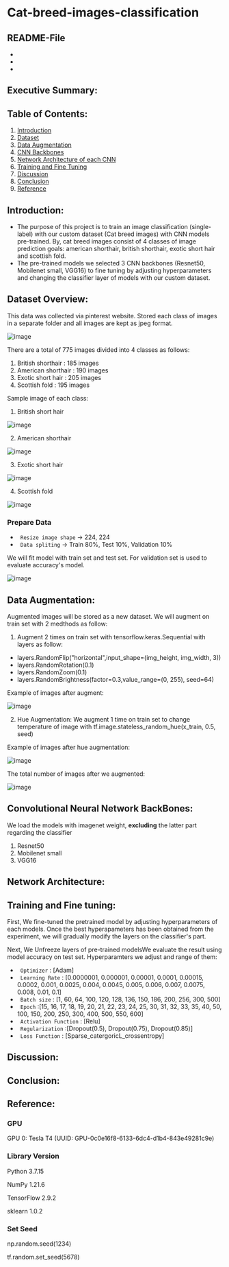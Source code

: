 # Cat-breed-images-classification
## README-File
-
-
-

## Executive Summary:


## Table of Contents:
1. [Introduction](#introduction)
2. [Dataset](#dataset)
3. [Data Augmentation](#augment)
4. [CNN Backbones](#bb)
5. [Network Architecture of each CNN](#architecture)
6. [Training and Fine Tuning](#finetuning)
7. [Discussion](#discussion)
8. [Conclusion](#conclusion)
9. [Reference](#reference)

## Introduction: <a name="introduction"></a>
- The purpose of this project is to train an image classification (single-label) with our custom dataset (Cat breed images) with CNN models pre-trained. By, cat breed images consist of 4 classes of image prediction goals: american shorthair, british shorthair, exotic short hair and scottish fold.
- The pre-trained models we selected 3 CNN backbones (Resnet50, Mobilenet small, VGG16) to fine tuning by adjusting hyperparameters and changing the classifier layer of models with our custom dataset.

## Dataset Overview: <a name="dataset"></a>
This data was collected via pinterest website. Stored each class of images in a separate folder and all images are kept as jpeg format.

![image](https://user-images.githubusercontent.com/80414593/196963734-1461e440-6c55-4321-9e2e-c528bb4be783.png)

There are a total of 775 images divided into 4 classes as follows:
1. British shorthair : 185 images
2. American shorthair : 190 images
3. Exotic short hair : 205 images
4. Scottish fold : 195 images

Sample image of each class:
1. British short hair

![image](https://user-images.githubusercontent.com/80414593/196994093-bfed1356-d77b-4c9d-8c72-ceabac9b00ca.png)

2. American shorthair

![image](https://user-images.githubusercontent.com/80414593/196995623-3d604fa3-e930-4b66-b1b1-f77040d755eb.png)

3. Exotic short hair 

![image](https://user-images.githubusercontent.com/80414593/196993705-cb5e9f35-3dbe-43ab-acc6-e0ce71d54e33.png)

4. Scottish fold 

![image](https://user-images.githubusercontent.com/80414593/196995495-2fcc2dff-2cdf-4b43-aa63-f335d893f80d.png)


### Prepare Data
- `` Resize image shape`` -> 224, 224 
- `` Data spliting`` -> Train 80%, Test 10%, Validation 10%

We will fit model with train set and test set. For validation set is used to evaluate accuracy's model.

![image](https://user-images.githubusercontent.com/80414593/196987998-8b1f9480-4fe2-43a4-9a09-e1165945c965.png)

## Data Augmentation: <a name="augment"></a>
Augmented images will be stored as a new dataset. We will augment on train set with 2 medthods as follow:

1. Augment 2 times on train set with tensorflow.keras.Sequential with layers as follow:
  - layers.RandomFlip("horizontal",input_shape=(img_height, img_width, 3))
  - layers.RandomRotation(0.1)
  - layers.RandomZoom(0.1)
  - layers.RandomBrightness(factor=0.3,value_range=(0, 255), seed=64)

Example of images after augment:

![image](https://user-images.githubusercontent.com/80414593/196961061-5875f4fa-2825-46d8-98f9-fa4c2febe11b.png)


2. Hue Augmentation: We augment 1 time on train set to change temperature of image with tf.image.stateless_random_hue(x_train, 0.5, seed)

Example of images after hue augmentation:

![image](https://user-images.githubusercontent.com/80414593/196975525-2386a39e-7cc5-4047-b37b-e62ff725627b.png)

The total number of images after we augmented:

![image](https://user-images.githubusercontent.com/80414593/196957976-45e6b369-4ca0-46e5-beb9-566c5a9cf825.png)



## Convolutional Neural Network BackBones: <a name="bb"></a>
We load the models with imagenet weight, **excluding** the latter part regarding the classifier
1. Resnet50 
2. Mobilenet small
3. VGG16

## Network Architecture: <a name="architecture"></a>


## Training and Fine tuning: <a name="finetuning"></a>
First, We fine-tuned the pretrained model by adjusting hyperparameters of each models. Once the best hyperapameters has been obtained from the experiment, we will gradually modify the layers on the classifier's part.

Next, We Unfreeze layers of pre-trained modelsWe evaluate the result using model accuracy on test set.
Hyperparamters we adjust and range of them:
- `` Optimizer`` : [Adam]
- `` Learning Rate`` : [0.0000001, 0.000001, 0.00001, 0.0001, 0.00015, 0.0002, 0.001, 0.0025, 0.004, 0.0045, 0.005, 0.006, 0.007, 0.0075, 0.008, 0.01, 0.1]
- `` Batch size`` : [1, 60, 64, 100, 120, 128, 136, 150, 186, 200, 256, 300, 500]
- `` Epoch`` :[15, 16, 17, 18, 19, 20, 21, 22, 23, 24, 25, 30, 31, 32, 33, 35, 40, 50, 100, 150, 200, 250, 300, 400, 500, 550, 600]
- `` Activation Function`` : [Relu]
- `` Regularization`` :[Dropout(0.5), Dropout(0.75), Dropout(0.85)]
- `` Loss Function`` : [Sparse_catergoricL_crossentropy]


## Discussion: <a name="discussion"></a>

## Conclusion: <a name="conclusion"></a>

## Reference: <a name="reference"></a>
### GPU
GPU 0: Tesla T4 (UUID: GPU-0c0e16f8-6133-6dc4-d1b4-843e49281c9e)

### Library Version
Python 3.7.15

NumPy 1.21.6

TensorFlow 2.9.2

sklearn 1.0.2

### Set Seed
np.random.seed(1234)

tf.random.set_seed(5678)

